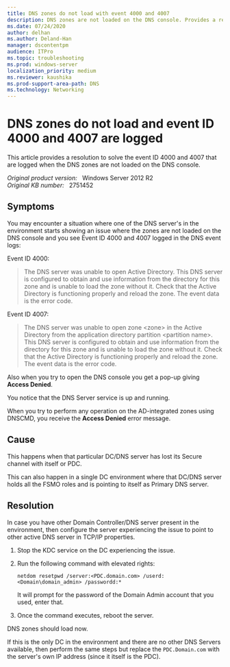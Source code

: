```yaml
---
title: DNS zones do not load with event 4000 and 4007
description: DNS zones are not loaded on the DNS console. Provides a resolution.
ms.date: 07/24/2020
author: delhan
ms.author: Deland-Han
manager: dscontentpm
audience: ITPro
ms.topic: troubleshooting
ms.prod: windows-server
localization_priority: medium
ms.reviewer: kaushika
ms.prod-support-area-path: DNS
ms.technology: Networking
---
```

# DNS zones do not load and event ID 4000 and 4007 are logged

This article provides a resolution to solve the event ID 4000 and 4007 that are logged when the DNS zones are not loaded on the DNS console.

_Original product version:_ &nbsp; Windows Server 2012 R2  
_Original KB number:_ &nbsp; 2751452

## Symptoms

You may encounter a situation where one of the DNS server's in the environment starts showing an issue where the zones are not loaded on the DNS console and you see Event ID 4000 and 4007 logged in the DNS event logs:

Event ID 4000:

> The DNS server was unable to open Active Directory. This DNS server is configured to obtain and use information from the directory for this zone and is unable to load the zone without it. Check that the Active Directory is functioning properly and reload the zone. The event data is the error code.

Event ID 4007:

> The DNS server was unable to open zone \<zone> in the Active Directory from the application directory partition \<partition name>. This DNS server is configured to obtain and use information from the directory for this zone and is unable to load the zone without it. Check that the Active Directory is functioning properly and reload the zone. The event data is the error code.

Also when you try to open the DNS console you get a pop-up giving **Access Denied**.

You notice that the DNS Server service is up and running.

When you try to perform any operation on the AD-integrated zones using DNSCMD, you receive the **Access Denied** error message.

## Cause

This happens when that particular DC/DNS server has lost its Secure channel with itself or PDC.

This can also happen in a single DC environment where that DC/DNS server holds all the FSMO roles and is pointing to itself as Primary DNS server.

## Resolution

In case you have other Domain Controller/DNS server present in the environment, then configure the server experiencing the issue to point to other active DNS server in TCP/IP properties.

1. Stop the KDC service on the DC experiencing the issue.

2. Run the following command with elevated rights:

    ```console
    netdom resetpwd /server:<PDC.domain.com> /userd:<Domain\domain_admin> /passwordd:*
    ```

    It will prompt for the password of the Domain Admin account that you used, enter that.

3. Once the command executes, reboot the server.

DNS zones should load now.

If this is the only DC in the environment and there are no other DNS Servers available, then perform the same steps but replace the `PDC.Domain.com` with the server's own IP address (since it itself is the PDC).
